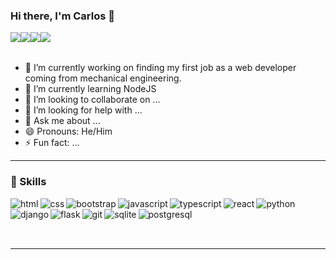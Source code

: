 ### Hi there, I'm Carlos 👋

[<img style="float: left; padding-right: 0 !important" src="https://img.shields.io/badge/Gmail-D14836?style=for-the-badge&logo=gmail&logoColor=white" />][gmail]

[<img style="float: left; padding-right: 0 !important;" src="https://img.shields.io/badge/LinkedIn-0077B5?style=for-the-badge&logo=linkedin&logoColor=white" />][linkedin]

[<img style="float: left; padding-right: 0 !important;" src="https://img.shields.io/badge/WhatsApp-25D366?style=for-the-badge&logo=whatsapp&logoColor=white" />][whatsapp]

[<img style="float: left; padding-right: 0 !important;" src="https://img.shields.io/badge/Telegram-2CA5E0?style=for-the-badge&logo=telegram&logoColor=white" />][telegram]

<br></br>

- 🔭 I’m currently working on finding my first job as a web developer coming from mechanical engineering.
- 🌱 I’m currently learning NodeJS
- 👯 I’m looking to collaborate on ...
- 🤔 I’m looking for help with ...
- 💬 Ask me about ...
- 😄 Pronouns: He/Him
- ⚡ Fun fact: ...

---

### :rocket: Skills

<img alt="html" align="left" src="https://img.shields.io/badge/HTML5-E34F26?style=for-the-badge&logo=html5&logoColor=white" />

<img alt="css" align="left" src="https://img.shields.io/badge/CSS3-1572B6?style=for-the-badge&logo=css3&logoColor=white" />

<img alt="bootstrap" align="left" src="https://img.shields.io/badge/Bootstrap-563D7C?style=for-the-badge&logo=bootstrap&logoColor=white" />

<img alt="javascript" align="left" src="https://img.shields.io/badge/JavaScript-F7DF1E?style=for-the-badge&logo=javascript&logoColor=black" />

<img alt="typescript" align="left" src="https://img.shields.io/badge/TypeScript-007ACC?style=for-the-badge&logo=typescript&logoColor=white" />

<img alt="react" align="left" src="https://img.shields.io/badge/React-20232A?style=for-the-badge&logo=react&logoColor=61DAFB"/>

<img alt="python" align="left" src="https://img.shields.io/badge/Python-14354C?style=for-the-badge&logo=python&logoColor=white" />

<img alt="django" align="left" src="https://img.shields.io/badge/Django-092E20?style=for-the-badge&logo=django&logoColor=white"/>

<img alt="flask" align="left" src="https://img.shields.io/badge/Flask-000000?style=for-the-badge&logo=flask&logoColor=white" />

<img alt="git" align="left" src="https://img.shields.io/badge/Git-F05032?style=for-the-badge&logo=git&logoColor=white" />

<img alt="sqlite" align="left" src="https://img.shields.io/badge/SQLite-07405E?style=for-the-badge&logo=sqlite&logoColor=white"/>

<img alt="postgresql" align="left" src="https://img.shields.io/badge/PostgreSQL-316192?style=for-the-badge&logo=postgresql&logoColor=white" />

## <br></br>

---

[email]: mailto:carlossgv@gmail.com
[linkedin]: https://www.linkedin.com/in/carlossgv/
[gmail]: mailto:carlossgv@gmail.com
[whatsapp]: https://wa.link/99d94m
[telegram]: https://t.me/carlossgv
